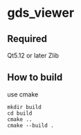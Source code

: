 # gds_viewer



## Required

Qt5.12 or later
Zlib

## How to build

use cmake

```
mkdir build
cd build
cmake ..
cmake --build .
```

